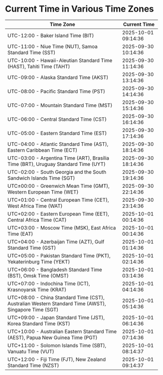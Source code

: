 # Current Time in Various Time Zones

| Time Zone | Current Time |
|-----------|--------------|
| UTC-12:00 - Baker Island Time (BIT) | 2025-10-01 09:14:36 |
| UTC-11:00 - Niue Time (NUT), Samoa Standard Time (SST) | 2025-09-30 10:14:36 |
| UTC-10:00 - Hawaii-Aleutian Standard Time (HAST), Tahiti Time (TAHT) | 2025-09-30 11:14:36 |
| UTC-09:00 - Alaska Standard Time (AKST) | 2025-09-30 13:14:36 |
| UTC-08:00 - Pacific Standard Time (PST) | 2025-09-30 14:14:36 |
| UTC-07:00 - Mountain Standard Time (MST) | 2025-09-30 15:14:36 |
| UTC-06:00 - Central Standard Time (CST) | 2025-09-30 16:14:36 |
| UTC-05:00 - Eastern Standard Time (EST) | 2025-09-30 17:14:36 |
| UTC-04:00 - Atlantic Standard Time (AST), Eastern Caribbean Time (ECT) | 2025-09-30 18:14:36 |
| UTC-03:00 - Argentina Time (ART), Brasília Time (BRT), Uruguay Standard Time (UYT) | 2025-09-30 18:14:36 |
| UTC-02:00 - South Georgia and the South Sandwich Islands Time (SGT) | 2025-09-30 19:14:36 |
| UTC±00:00 - Greenwich Mean Time (GMT), Western European Time (WET) | 2025-09-30 22:14:36 |
| UTC+01:00 - Central European Time (CET), West Africa Time (WAT) | 2025-09-30 23:14:36 |
| UTC+02:00 - Eastern European Time (EET), Central Africa Time (CAT) | 2025-10-01 00:14:36 |
| UTC+03:00 - Moscow Time (MSK), East Africa Time (EAT) | 2025-10-01 00:14:36 |
| UTC+04:00 - Azerbaijan Time (AZT), Gulf Standard Time (GST) | 2025-10-01 01:14:36 |
| UTC+05:00 - Pakistan Standard Time (PKT), Yekaterinburg Time (YEKT) | 2025-10-01 02:14:36 |
| UTC+06:00 - Bangladesh Standard Time (BST), Omsk Time (OMST) | 2025-10-01 03:14:36 |
| UTC+07:00 - Indochina Time (ICT), Krasnoyarsk Time (KRAT) | 2025-10-01 04:14:36 |
| UTC+08:00 - China Standard Time (CST), Australian Western Standard Time (AWST), Singapore Time (SGT) | 2025-10-01 05:14:36 |
| UTC+09:00 - Japan Standard Time (JST), Korea Standard Time (KST) | 2025-10-01 06:14:36 |
| UTC+10:00 - Australian Eastern Standard Time (AEST), Papua New Guinea Time (PGT) | 2025-10-01 07:14:36 |
| UTC+11:00 - Solomon Islands Time (SBT), Vanuatu Time (VUT) | 2025-10-01 08:14:37 |
| UTC+12:00 - Fiji Time (FJT), New Zealand Standard Time (NZST) | 2025-10-01 09:14:37 |
